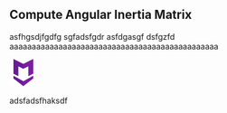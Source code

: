 ## Compute Angular Inertia Matrix
asfhgsdjfgdfg
sgfadsfgdr
asfdgasgf
dsfgzfd
aaaaaaaaaaaaaaaaaaaaaaaaaaaaaaaaaaaaaaaaaaaaaaa

![alt text](https://github.com/adam-p/markdown-here/raw/master/src/common/images/icon48.png "Logo Title Text 1")


adsfadsfhaksdf
